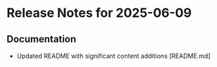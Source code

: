 # Release Notes for 2025-06-09

## Documentation

- Updated README with significant content additions [README.md]
